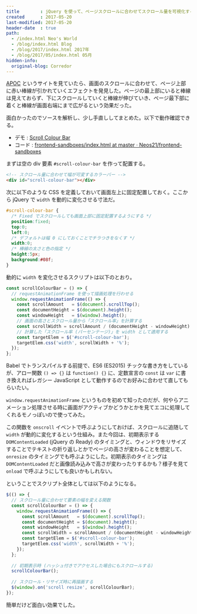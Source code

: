 ```yaml
---
title        : jQuery を使って、ページスクロールに合わせてスクロール量を可視化するカラーバーを配置する
created      : 2017-05-20
last-modified: 2017-05-20
header-date  : true
path:
  - /index.html Neo's World
  - /blog/index.html Blog
  - /blog/2017/index.html 2017年
  - /blog/2017/05/index.html 05月
hidden-info:
  original-blog: Corredor
---
```


[APOC](http://apoc.jp/) というサイトを見ていたら、画面のスクロールに合わせて、ページ上部に赤い棒線が引かれていくエフェクトを発見した。ページの最上部にいると棒線は見えておらず、下にスクロールしていくと棒線が伸びていき、ページ最下部に着くと棒線が画面右端にまで広がるという効果だった。

面白かったのでソースを解析し、少し手直ししてまとめた。以下で動作確認できる。

- デモ : [Scroll Colour Bar](https://neos21.github.io/frontend-sandboxes/scroll-colour-bar/index.html)
- コード : [frontend-sandboxes/index.html at master · Neos21/frontend-sandboxes](https://github.com/neos21/frontend-sandboxes/blob/master/scroll-colour-bar/index.html)

まずは空の div 要素 `#scroll-colour-bar` を作って配置する。

```html
<!-- スクロール量に合わせて幅が可変するカラーバー -->
<div id="scroll-colour-bar"></div>
```

次に以下のような CSS を定義しておいて画面左上に固定配置しておく。ここから jQuery で `width` を動的に変化させる寸法だ。

```css
#scroll-colour-bar {
  /* Fixed でスクロールしても画面上部に固定配置するようにする */
  position:fixed;
  top:0;
  left:0;
  /* デフォルトは幅 0 にしておくことでチラつきをなくす */
  width:0;
  /* 棒線の太さと色の指定 */
  height:5px;
  background:#08f;
}
```

動的に `width` を変化させるスクリプトは以下のとおり。

```javascript
const scrollColourBar = () => {
  // requestAnimationFrame を使って描画処理を行わせる
  window.requestAnimationFrame(() => {
    const scrollAmount   = $(document).scrollTop();
    const documentHeight = $(document).height();
    const windowHeight   = $(window).height();
    // 画面の高さとスクロール量から「スクロール率」を計算する
    const scrollWidth = scrollAmount / (documentHeight - windowHeight) * 100;
    // 計算した「スクロール率 (パーセンテージ)」を width として適用する
    const targetElem = $('#scroll-colour-bar');
    targetElem.css('width', scrollWidth + '%');
  });
};
```

Babel でトランスパイルする前提で、ES6 (ES2015) チックな書き方をしているが、アロー関数 `() => {}` は `function() {}` に、定数宣言の `const` は `var` に書き換えればレガシー JavaScript として動作するのでお好みに合わせて直してもらいたい。

`window.requestAnimationFrame` というものを初めて知ったのだが、何やらアニメーション処理させる時に画面がアクティブかどうかとかを見てエコに処理してくれるモノっぽいので使ってみた。

この関数を `onscroll` イベントで呼ぶようにしておけば、スクロールに追随して `width` が動的に変化するという仕組み。また今回は、初期表示する `DOMContentLoaded` (jQuery の Ready) のタイミングと、ウィンドウをリサイズすることでテキストの折り返しとかでページの高さが変わることを想定して、`onresize` のタイミングでも呼ぶようにした。初期表示のタイミングは `DOMContentLoaded` だと画像読み込みで高さが変わったりするかも？様子を見て `onload` で呼ぶようにしても良いかもしれない。

ということでスクリプト全体としては以下のようになる。

```javascript
$(() => {
  // スクロール量に合わせて要素の幅を変える関数
  const scrollColourBar = () => {
    window.requestAnimationFrame(() => {
      const scrollAmount   = $(document).scrollTop();
      const documentHeight = $(document).height();
      const windowHeight   = $(window).height();
      const scrollWidth = scrollAmount / (documentHeight - windowHeight) * 100;
      const targetElem = $('#scroll-colour-bar');
      targetElem.css('width', scrollWidth + '%');
    });
  };
  
  // 初期表示時 (ハッシュ付きでアクセスした場合にもスクロールする)
  scrollColourBar();
  
  // スクロール・リサイズ時に再描画する
  $(window).on('scroll resize', scrollColourBar);
});
```

簡単だけど面白い効果でした。
